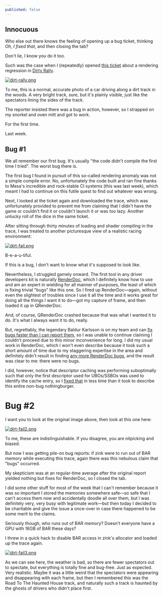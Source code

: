```yaml
---
published: false
---
```

## Innocuous

Who else out there knows the feeling of opening up a bug ticket, thinking *Oh, I fixed that*, and then closing the tab?

Don't lie, I know you do it too.

Such was the case when I (repeatedly) opened [this ticket](https://gitlab.freedesktop.org/mesa/mesa/-/issues/6618) about a rendering regression in [Dirty Rally](https://store.steampowered.com/app/310560/DiRT_Rally/).

[![dirt-rally.png](https://gitlab.freedesktop.org/mesa/mesa/uploads/69e06e2baee9ab63489fdec5c96554b8/Bildschirmfoto_vom_2022-05-31_23-56-24.png)](https://gitlab.freedesktop.org/mesa/mesa/uploads/69e06e2baee9ab63489fdec5c96554b8/Bildschirmfoto_vom_2022-05-31_23-56-24.png)

To me, this is a normal, accurate photo of a car driving along a dirt track in the woods. A very bright track, sure, but it's plainly visible, just like the spectators lining the sides of the track.

The reporter insisted there was a bug in action, however, so I strapped on my snorkel and oven mitt and got to work.

For the first time.

Last week.

## Bug #1

We all remember our first bug. It's usually "the code didn't compile the first time I tried". The worst bug there is.

The first bug I found in pursuit of this so-called rendering anomaly was not a simple compile error. No, unfortunately the code built and ran fine thanks to Mesa's incredible and rock-stable CI systems (this was last week), which meant I had to continue on this futile quest to find out whatever was wrong.

Next, I looked at the ticket again and downloaded the trace, which was unfortunately provided to prevent me from claiming that I didn't have the game or couldn't find it or couldn't launch it or was too lazy. Another unlucky roll of the dice in the same ticket.

After sitting through thirty minutes of loading and shader compiling in the trace, I was treated to another picturesque view of a realistic racing environment:

[![dirt-fail.png]({{site.url}}/assets/dirt-fail.png)]({{site.url}}/assets/dirt-fail.png)

B-e-a-u-tiful.

If this is a bug, I don't want to know what it's supposed to look like.

Nevertheless, I struggled gamely onward. The first tool in any driver developers kit is naturally [RenderDoc](https://renderdoc.org/), which I definitely know how to use and am an expert in wielding for all manner of purposes, the least of which is fixing trivial "bugs" like this one. So I fired up RenderDoc—again, without even the slightest of troubles since I use it all the time and it works great for doing all the things I want it to do—got my capture of frame, and then loaded it up in QRenderDoc.

And, of course, QRenderDoc crashed because that was what I wanted it to do. It's what I always want it to do, really.

But, regrettably, the legendary Baldur Karlsson is on my team and can [fix bugs faster than I can report them](https://github.com/baldurk/renderdoc/commit/dc7d79a50a09026f121fc8590f46e2416bb2a7ad), so I was unable to continue claiming I couldn't proceed due to this minor inconvenience for long. I did my usual work in RenderDoc, which I won't even describe because it took such a short amount of time due to my staggering expertise in the area and definitely didn't result in finding [any more RenderDoc bugs](https://github.com/baldurk/renderdoc/commit/7142bf16e0fad6501b9632e7d7abcbdf027a8e86), and the result was clear to me: there were no bugs.

I did, however, notice that descriptor caching was performing suboptimally such that only the first descriptor used for UBOs/SSBOs was used to identify the cache entry, so I [fixed that](https://gitlab.freedesktop.org/mesa/mesa/-/merge_requests/16927) in less time than it took to describe this entire non-bug nothingburger.

# Bug #2

I want you to look at the original image above, then look at this one here:

[![dirt-fail2.png]({{site.url}}/assets/dirt-fail2.png)]({{site.url}}/assets/dirt-fail2.png)

To me, these are indistinguishable. If you disagree, you are nitpicking and biased.

But now I was getting pile-on bug reports: if zink were to run out of BAR memory while executing this trace, again there was this nebulous claim that "bugs" occurred.

My skepticism was at an regular-time average after the original report yielded nothing but fixes for RenderDoc, so I closed the tab.

I did some other stuff for most of the week that I can't remember because it was so important I stored the memories somewhere safe—so safe that I can't access them now and accidentally doodle all over them, but I was definitely very, very busy with legitimate work—but then today I decided to be charitable and give the issue a once-over in case there happened to be some merit to the claims.

Seriously though, who runs out of BAR memory? Doesn't everyone have a GPU with 16GB of BAR these days?

I threw in a quick hack to disable BAR access in zink's allocator and loaded up the trace again.

[![dirt-fail3.png]({{site.url}}/assets/dirt-fail3.png)]({{site.url}}/assets/dirt-fail3.png)

As we can see here, the weather is bad, so there are fewer spectators out to spectate, but everything is totally fine and bug-free. Just as expected. Very realistic. Maybe it was a little weird that the spectators were appearing and disappearing with each frame, but then I remembered this was the Road To The Haunted House track, and naturally such a track is haunted by the ghosts of drivers who didn't place first.
